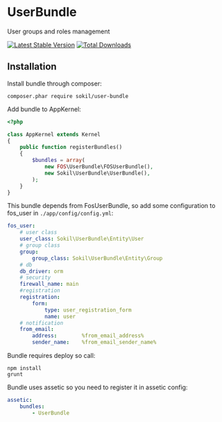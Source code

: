 # UserBundle

User groups and roles management

[![Latest Stable Version](https://poser.pugx.org/sokil/user-bundle/v/stable.png)](https://packagist.org/packages/sokil/user-bundle)
[![Total Downloads](http://img.shields.io/packagist/dt/sokil/user-bundle.svg)](https://packagist.org/packages/sokil/user-bundle)

## Installation

Install bundle through composer:
```
composer.phar require sokil/user-bundle
```

Add bundle to AppKernel:
```php
<?php

class AppKernel extends Kernel
{
    public function registerBundles()
    {
        $bundles = array(
            new FOS\UserBundle\FOSUserBundle(),
            new Sokil\UserBundle\UserBundle(),
        );
    }
}
```

This bundle depends from FosUserBundle, so add some configuration to fos_user in `./app/config/config.yml`:
```yaml
fos_user:
    # user class
    user_class: Sokil\UserBundle\Entity\User
    # group class
    group:
        group_class: Sokil\UserBundle\Entity\Group
    # db
    db_driver: orm
    # security
    firewall_name: main
    #registration
    registration:
        form:
            type: user_registration_form
            name: user
    # notification
    from_email:
        address:        %from_email_address%
        sender_name:    %from_email_sender_name%
```

Bundle requires deploy so call:
```
npm install
grunt
```

Bundle uses assetic so you need to register it in assetic config:
```yaml
assetic:
    bundles:
        - UserBundle
```
